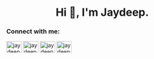 <h1 align="center">Hi 👋, I'm Jaydeep.</h1>

<h3 align="left">Connect with me:</h3>
<p align="left">
<a href="https://codepen.io/jaydeepkhatri" target="blank"><img align="center" src="https://raw.githubusercontent.com/rahuldkjain/github-profile-readme-generator/master/src/images/icons/Social/codepen.svg" alt="jaydeepkhatri" height="30" width="40" /></a>
<a href="https://twitter.com/jaydeepkhatri79" target="blank"><img align="center" src="https://raw.githubusercontent.com/rahuldkjain/github-profile-readme-generator/master/src/images/icons/Social/twitter.svg" alt="jaydeepkhatri79" height="30" width="40" /></a>
<a href="https://linkedin.com/in/jaydeep-khatri" target="blank"><img align="center" src="https://raw.githubusercontent.com/rahuldkjain/github-profile-readme-generator/master/src/images/icons/Social/linked-in-alt.svg" alt="jaydeep-khatri" height="30" width="40" /></a>
<a href="https://instagram.com/jaydeepkhatri79" target="blank"><img align="center" src="https://raw.githubusercontent.com/rahuldkjain/github-profile-readme-generator/master/src/images/icons/Social/instagram.svg" alt="jaydeepkhatri79" height="30" width="40" /></a>
</p>
